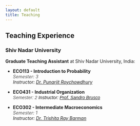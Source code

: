 ```yaml
---
layout: default
title: Teaching
---
```


## Teaching Experience

### Shiv Nadar University
**Graduate Teaching Assistant** at Shiv Nadar University, India:

- **ECO113 - Introduction to Probability**  
  <span style="font-style: italic; color: #555;">Semester: 3</span>  
  <span style="font-style: italic;">Instructor: [Dr. Punarjit Roychowdhury](https://punarjitroyc.weebly.com/)</span> 


- **ECO431 - Industrial Organization**  
 <span style="font-family: Verdana, Arial, sans-serif; font-style: italic; color: #555; font-size: 14px;">Semester: 2</span>
 <span style="font-family: Verdana, Arial, sans-serif; font-style: italic; font-size: 14px;">Instructor: [Prof. Sandro Brusco](https://snu.edu.in/faculty/sandro-brusco/)</span>

  
- **ECO302 - Intermediate Macroeconomics**  
  <span style="font-style: italic; color: #555;">Semester: 1</span>  
  <span style="font-style: italic;">Instructor: [Dr. Trishita Ray Barman](https://snu.edu.in/faculty/trishita-ray-baraman/)</span> 
